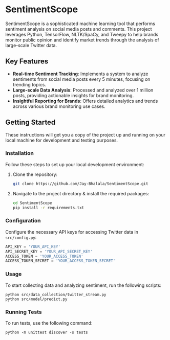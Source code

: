 # SentimentScope

SentimentScope is a sophisticated machine learning tool that performs sentiment analysis on social media posts and comments. This project leverages Python, TensorFlow, NLTK/SpaCy, and Tweepy to help brands monitor public opinion and identify market trends through the analysis of large-scale Twitter data.

## Key Features

- **Real-time Sentiment Tracking**: Implements a system to analyze sentiments from social media posts every 5 minutes, focusing on trending topics.
- **Large-scale Data Analysis**: Processed and analyzed over 1 million posts, providing actionable insights for brand monitoring.
- **Insightful Reporting for Brands**: Offers detailed analytics and trends across various brand monitoring use cases.

## Getting Started

These instructions will get you a copy of the project up and running on your local machine for development and testing purposes.

### Installation

Follow these steps to set up your local development environment:

1. Clone the repository:
   ```bash
   git clone https://github.com/Jay-Bhalala/SentimentScope.git

2. Navigate to the project directory & install the required packages:
   ```bash
   cd SentimentScope
   pip install -r requirements.txt

### Configuration

Configure the necessary API keys for accessing Twitter data in `src/config.py`:

```python
API_KEY = 'YOUR_API_KEY'
API_SECRET_KEY = 'YOUR_API_SECRET_KEY'
ACCESS_TOKEN = 'YOUR_ACCESS_TOKEN'
ACCESS_TOKEN_SECRET = 'YOUR_ACCESS_TOKEN_SECRET'
```

### Usage

To start collecting data and analyzing sentiment, run the following scripts:

```
python src/data_collection/twitter_stream.py
python src/model/predict.py
```

### Running Tests

To run tests, use the following command:

```
python -m unittest discover -s tests
```
